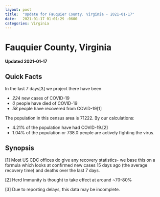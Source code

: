 ```yaml
---
layout: post
title:  "Update for Fauquier County, Virginia - 2021-01-17"
date:   2021-01-17 01:01:29 -0600
categories: Virginia
---
```


# Fauquier County, Virginia
#### Updated 2021-01-17

## Quick Facts

In the last 7 days[3] we project there have been
- *224* new cases of COVID-19
- *0* people have died of COVID-19
- *58* people have recovered from COVID-19[1]

The population in this census area is 71222. By our calculations:
- 4.21% of the population have had COVID-19.[2]
- 1.04% of the population or 738.0 people are actively fighting the virus.

## Synopsis




[1] Most US CDC offices do give any recovery statistics- we base this on a formula which looks at confirmed new cases
15 days ago (the average recovery time) and deaths over the last 7 days.

[2] Herd Immunity is thought to take effect at around ~70-80%

[3] Due to reporting delays, this data may be incomplete.
 
    
